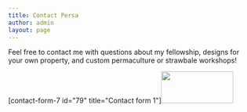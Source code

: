 ```yaml
---
title: Contact Persa
author: admin
layout: page
---
```

Feel free to contact me with questions about my fellowship, designs for your own property, and custom permaculture or strawbale workshops!

[contact-form-7 id="79" title="Contact form 1"]<a href="http://www.facebook.com/fourelementsdesign" onclick="javascript:_gaq.push(['_trackEvent','outbound-article','http://www.facebook.com']);"><img class="alignleft size-full wp-image-127" title="Like Four Elements Design on Facebook" src="http://fourelementsdesign.com/wp-content/uploads/2012/02/like1.jpg" alt="" width="147" height="65" /></a>